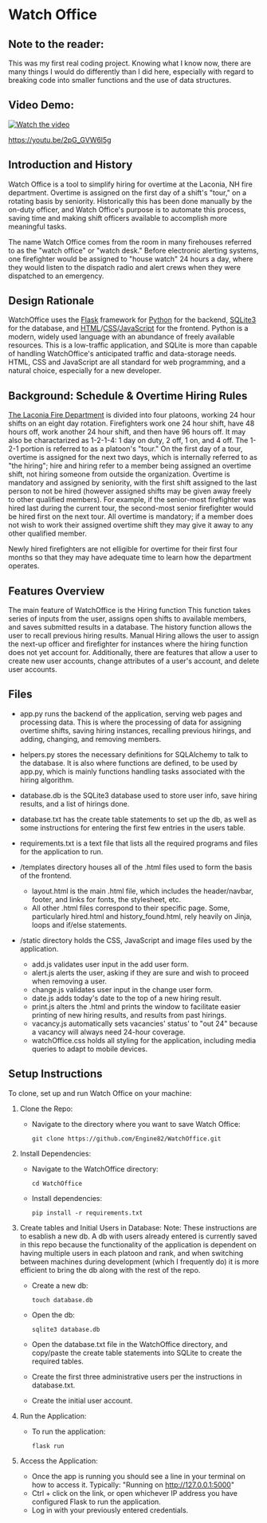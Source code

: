 # Watch Office

## Note to the reader:

This was my first real coding project. Knowing what I know now, there are many things I would do differently than I did here, especially with regard to breaking code into smaller functions and the use of data structures.

## Video Demo:

[![Watch the video](https://img.youtube.com/vi/2pG_GVW6l5g/hqdefault.jpg)](https://www.youtube.com/embed/2pG_GVW6l5g)

https://youtu.be/2pG_GVW6l5g

## Introduction and History

Watch Office is a tool to simplify hiring for overtime at the Laconia, NH fire department. Overtime is assigned on the first day of a shift's "tour," on a rotating basis by seniority. Historically this has been done manually by the on-duty officer, and Watch Office's purpose is to automate this process, saving time and making shift officers available to accomplish more meaningful tasks.

The name Watch Office comes from the room in many firehouses referred to as the "watch office" or "watch desk." Before electronic alerting systems, one firefighter would be assigned to "house watch" 24 hours a day, where they would listen to the dispatch radio and alert crews when they were dispatched to an emergency.  


## Design Rationale

WatchOffice uses the [Flask](https://flask.palletsprojects.com/en/1.1.x/quickstart/) framework for [Python](https://docs.python.org/3/) for the backend, [SQLite3](https://www.sqlite.org/docs.html) for the database, and [HTML](https://html.spec.whatwg.org/)/[CSS](https://www.w3.org/TR/CSS/#css)/[JavaScript](https://developer.mozilla.org/en-US/docs/Web/javascript) for the frontend. Python is a modern, widely used language with an abundance of freely available resources. This is a low-traffic application, and SQLite is more than capable of handling WatchOffice's anticipated traffic and data-storage needs. HTML, CSS and JavaScript are all standard for web programming, and a natural choice, especially for a new developer.


## Background: Schedule & Overtime Hiring Rules

[The Laconia Fire Department](https://www.laconianh.gov/1002/Fire-Department) is divided into four platoons, working 24 hour shifts on an eight day rotation. Firefighters work one 24 hour shift, have 48 hours off, work another 24 hour shift, and then have 96 hours off. It may also be charactarized as 1-2-1-4: 1 day on duty, 2 off, 1 on, and 4 off. The 1-2-1 portion is referred to as a platoon's "tour." On the first day of a tour, overtime is assigned for the next two days, which is internally referred to as "the hiring"; hire and hiring refer to a member being assigned an overtime shift, not hiring someone from outside the organization. Overtime is mandatory and assigned by seniority, with the first shift assigned to the last person to not be hired (however assigned shifts may be given away freely to other qualified members). For example, if the senior-most firefighter was hired last during the current tour, the second-most senior firefighter would be hired first on the next tour. All overtime is mandatory; if a member does not wish to work their assigned overtime shift they may give it away to any other qualified member.

Newly hired firefighters are not elligible for overtime for their first four months so that they may have adequate time to learn how the department operates.  

## Features Overview

The main feature of WatchOffice is the Hiring function This function takes series of inputs from the user, assigns open shifts to available members, and saves submitted results in a database. The history function allows the user to recall previous hiring results. Manual Hiring allows the user to assign the next-up officer and firefighter for instances where the hiring function does not yet account for. Additionally, there are features that allow a user to create new user accounts, change attributes of a user's account, and delete user accounts.  

## Files

- app.py runs the backend of the application, serving web pages and processing data. This is where the processing of data for assigning overtime shifts, saving hiring instances, recalling previous hirings, and adding, changing, and removing members.

- helpers.py stores the necessary definitions for SQLAlchemy to talk to the database. It is also where functions are defined, to be used by app.py, which is mainly functions handling tasks associated with the hiring algorithm.

- database.db is the SQLite3 database used to store user info, save hiring results, and a list of hirings done.

- database.txt has the create table statements to set up the db, as well as some instructions for entering the first few entries in the users table.

- requirements.txt is a text file that lists all the required programs and files for the application to run.

- /templates directory houses all of the .html files used to form the basis of the frontend.
    - layout.html is the main .html file, which includes the header/navbar, footer, and links for fonts, the stylesheet, etc.
    - All other .html files correspond to their specific page. Some, particularly hired.html and history_found.html, rely heavily on Jinja, loops and if/else statements.

- /static directory holds the CSS, JavaScript and image files used by the application.
    - add.js validates user input in the add user form.
    - alert.js alerts the user, asking if they are sure and wish to proceed when removing a user.
    - change.js validates user input in the change user form.
    - date.js adds today's date to the top of a new hiring result.
    - print.js alters the .html and prints the window to facilitate easier printing of new hiring results, and results from past hirings.
    - vacancy.js automatically sets vacancies' status' to "out 24" because a vacancy will always need 24-hour coverage.
    - watchOffice.css holds all styling for the application, including media queries to adapt to mobile devices.
 
## Setup Instructions

To clone, set up and run Watch Office on your machine:

1. Clone the Repo:
   - Navigate to the directory where you want to save Watch Office:
   
     `git clone https://github.com/Engine82/WatchOffice.git`
  
2. Install Dependencies:
   - Navigate to the WatchOffice directory:
     
     `cd WatchOffice`

   - Install dependencies:
  
     `pip install -r requirements.txt`

3. Create tables and Initial Users in Database:
   Note: These instructions are to esablish a new db. A db with users already entered is currently saved in this repo because the functionality of the application is dependent on having multiple users in each platoon and rank, and when switching between machines during development (which I frequently do) it is more efficient to bring the db along with the rest of the repo.
   
   - Create a new db:

     `touch database.db`

   - Open the db:

     `sqlite3 database.db`

   - Open the database.txt file in the WatchOffice directory, and copy/paste the create table statements into SQLite to create the required tables.
   - Create the first three administrative users per the instructions in database.txt.
   - Create the initial user account.

5. Run the Application:
   - To run the application:
  
     `flask run`

6. Access the Application:
   - Once the app is running you should see a line in your terminal on how to access it. Typically: "Running on http://127.0.0.1:5000"
   - Ctrl + click on the link, or open whichever IP address you have configured Flask to run the application.
   - Log in with your previously entered credentials.
    
